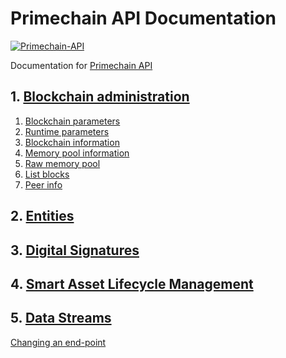 # Primechain API Documentation

[![Primechain-API](https://img.shields.io/badge/Built%20on-Primechain--API-blue.svg)](https://www.apache.org/licenses/LICENSE-2.0)

Documentation for [Primechain API](https://github.com/Primechain/primechain-api)

## 1. [Blockchain administration](https://github.com/Primechain/primechain-api-docs/blob/master/docs/Blockchain%20administration.MD)
1. [Blockchain parameters](https://github.com/Primechain/primechain-api-docs/blob/master/docs/Blockchain%20administration.MD#1-blockchain-parameters)
2. [Runtime parameters](https://github.com/Primechain/primechain-api-docs/blob/master/docs/Blockchain%20administration.MD#2-runtime-parameters)
3. [Blockchain information](https://github.com/Primechain/primechain-api-docs/blob/master/docs/Blockchain%20administration.MD#3-blockchain-information)
4. [Memory pool information](https://github.com/Primechain/primechain-api-docs/blob/master/docs/Blockchain%20administration.MD#4-memory-pool-information)
5. [Raw memory pool](https://github.com/Primechain/primechain-api-docs/blob/master/docs/Blockchain%20administration.MD#5-raw-memory-pool)
6. [List blocks](https://github.com/Primechain/primechain-api-docs/blob/master/docs/Blockchain%20administration.MD#6-list-blocks)
7. [Peer info](https://github.com/Primechain/primechain-api-docs/blob/master/docs/Blockchain%20administration.MD#7-peer-info)



## 2. [Entities](https://github.com/Primechain/primechain-api-docs/blob/master/docs/Entities.MD)
## 3. [Digital Signatures](https://github.com/Primechain/primechain-api-docs/blob/master/docs/Digital%20signatures.MD)
## 4. [Smart Asset Lifecycle Management](https://github.com/Primechain/primechain-api-docs/blob/master/docs/Smart%20Asset%20Lifecycle%20Management.MD)
## 5. [Data Streams](https://github.com/Primechain/primechain-api-docs/blob/master/docs/Data%20streams.MD)

[Changing an end-point](https://github.com/Primechain/primechain-api-docs/blob/master/docs/Changing%20an%20end-point.MD)
